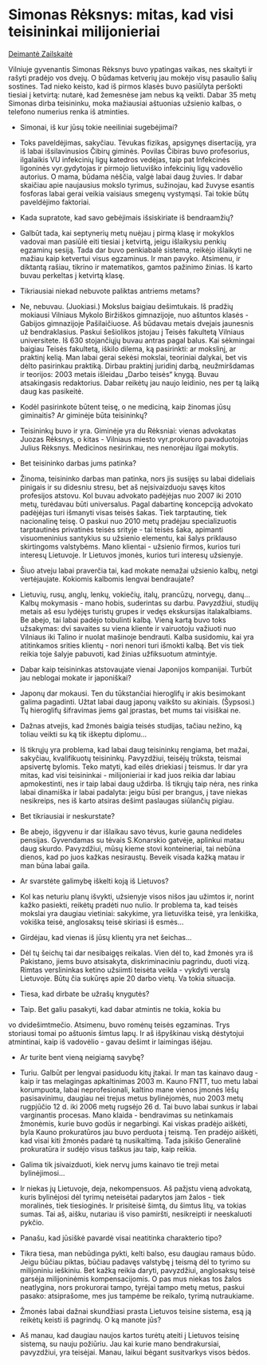 # Simonas Rėksnys: mitas, kad visi teisininkai milijonieriai

[Deimantė Zailskaitė](https://www.respublika.lt/uploads/documents/bj_03_15a.pdf)

Vilniuje gyvenantis Simonas Rėksnys buvo ypatingas vaikas, nes skaityti
ir rašyti pradėjo vos dvejų. O būdamas ketverių jau mokėjo visų pasaulio
šalių sostines. Tad nieko keisto, kad iš pirmos klasės buvo pasiūlyta peršokti
tiesiai į ketvirtą: nutarė, kad žemesnėse jam nebus ką veikti. Dabar 35 metų
Simonas dirba teisininku, moka mažiausiai aštuonias užsienio kalbas, o
telefono numerius renka iš atminties.

- Simonai, iš kur jūsų tokie
neeiliniai sugebėjimai?

- Toks paveldėjimas, sakyčiau.
Tėvukas fizikas, apsigynęs disertaciją, yra iš labai išsilavinusios Čibirų
giminės. Povilas Čibiras buvo profesorius, ilgalaikis VU infekcinių ligų
katedros vedėjas, taip pat Infekcinės
ligoninės vyr.gydytojas ir pirmojo
lietuviško infekcinių ligų vadovėlio
autorius. O mama, būdama nėščia,
valgė labai daug žuvies. Ir dabar
skaičiau apie naujausius mokslo tyrimus, sužinojau, kad žuvyse esantis fosforas labai gerai veikia vaisiaus smegenų vystymąsi. Tai tokie
būtų paveldėjimo faktoriai.

- Kada supratote, kad savo
gebėjimais išsiskiriate iš bendraamžių?

- Galbūt tada, kai septynerių
metų nuėjau į pirmą klasę ir mokyklos vadovai man pasiūlė eiti
tiesiai į ketvirtą, jeigu išlaikysiu
penkių egzaminų sesiją. Tada dar
buvo penkiabalė sistema, reikėjo
išlaikyti ne mažiau kaip ketvertui
visus egzaminus. Ir man pavyko.
Atsimenu, ir diktantą rašiau, tikrino ir matematikos, gamtos pažinimo žinias. Iš karto buvau perkeltas
į ketvirtą klasę.

- Tikriausiai niekad nebuvote paliktas antriems metams?

- Ne, nebuvau. (Juokiasi.)
Mokslus baigiau dešimtukais. Iš
pradžių mokiausi Vilniaus Mykolo
Biržiškos gimnazijoje, nuo aštuntos klasės - Gabijos gimnazijoje
Pašilaičiuose. Aš būdavau metais
dvejais jaunesnis už bendraklasius.
Paskui šešiolikos įstojau į Teisės
fakultetą Vilniaus universitete. Iš
630 stojančiųjų buvau antras pagal balus. Kai sėkmingai baigiau
Teisės fakultetą, iškilo dilema, ką
pasirinkti: ar mokslinį, ar praktinį
kelią. Man labai gerai sekėsi mokslai, teoriniai dalykai, bet vis dėlto
pasirinkau praktiką. Dirbau praktinį juridinį darbą, neužmiršdamas
ir teorijos: 2003 metais išleidau
„Darbo teisės“ knygą. Buvau atsakingasis redaktorius. Dabar reikėtų jau naujo leidinio, nes per tą
laiką daug kas pasikeitė.

- Kodėl pasirinkote būtent
teisę, o ne mediciną, kaip žinomas jūsų giminaitis? Ar giminėje būta teisininkų?

- Teisininkų buvo ir yra. Giminėje yra du Rėksniai: vienas advokatas Juozas Rėksnys, o kitas -
Vilniaus miesto vyr.prokuroro pavaduotojas Julius Rėksnys. Medicinos nesirinkau, nes nenorėjau
ilgai mokytis.

- Bet teisininko darbas jums
patinka?

- Žinoma, teisininko darbas man
patinka, nors jis susijęs su labai
dideliais pinigais ir su didesniu
stresu, bet aš neįsivaizduoju savęs
kitos profesijos atstovu. Kol buvau
advokato padėjėjas nuo 2007 iki
2010 metų, turėdavau būti universalus. Pagal dabartinę koncepciją
advokato padėjėjas turi išmanyti
visas teisės šakas. Tiek tarptautinę,
tiek nacionalinę teisę. O paskui nuo
2010 metų pradėjau specializuotis
tarptautinės privatinės teisės srityje - tai teisės šaka, apimanti visuomeninius santykius su užsienio
elementu, kai šalys priklauso skirtingoms valstybėms. Mano klientai - užsienio firmos, kurios turi interesų Lietuvoje. Ir Lietuvos įmonės,
kurios turi interesų užsienyje.

- Šiuo atveju labai praverčia
tai, kad mokate nemažai užsienio kalbų, netgi vertėjaujate. Kokiomis kalbomis lengvai
bendraujate?

- Lietuvių, rusų, anglų, lenkų,
vokiečių, italų, prancūzų, norvegų, danų... Kalbų mokymasis -
mano hobis, suderintas su darbu.
Pavyzdžiui, studijų metais aš esu
lydėjęs turistų grupes ir vedęs
ekskursijas italakalbiams. Be abejo, tai labai padėjo tobulinti kalbą.
Vieną kartą buvo toks užsakymas: dvi savaites su viena kliente ir vairuotoju važiuoti nuo Vilniaus iki Talino ir nuolat mašinoje
bendrauti. Kalba susidomiu, kai
yra atitinkamos srities klientų -
nori nenori turi išmokti kalbą. Bet
vis tiek reikia toje šalyje pabuvoti,
kad žinias užfiksuotum atmintyje.

- Dabar kaip teisininkas
atstovaujate vienai Japonijos
kompanijai. Turbūt jau neblogai
mokate ir japoniškai?

- Japonų dar mokausi. Ten du
tūkstančiai hieroglifų ir akis besimokant galima pagadinti. Užtat labai daug japonų vaikšto su akiniais.
(Šypsosi.) Tų hieroglifų šifravimas
jiems gal įprastas, bet mums tai
visiškai ne.

- Dažnas atvejis, kad žmonės baigia teisės studijas, tačiau nežino, ką toliau veikti su
ką tik iškeptu diplomu...

- Iš tikrųjų yra problema, kad
labai daug teisininkų rengiama, bet
mažai, sakyčiau, kvalifikuotų teisininkų. Pavyzdžiui, teisėjų trūksta,
teismai apsivertę bylomis. Teko
matyti, kad eilės driekiasi į teismus. Ir dar yra mitas, kad visi teisininkai - milijonieriai ir kad juos
reikia dar labiau apmokestinti, nes
ir taip labai daug uždirba. Iš tikrųjų
taip nėra, nes rinka labai dinamiška ir labai padalyta: jeigu būsi per
brangus, į tave niekas nesikreips,
nes iš karto atsiras dešimt paslaugas siūlančių pigiau.

- Bet tikriausiai ir neskurstate?

- Be abejo, išgyvenu ir dar išlaikau savo tėvus, kurie gauna nedideles pensijas. Gyvendamas su tėvais
S.Konarskio gatvėje, aplinkui matau
daug skurdo. Pavyzdžiui, mūsų kieme stovi konteineriai, tai nebūna dienos, kad po juos kažkas nesiraustų.
Beveik visada kažką matau ir man
būna labai gaila.

- Ar svarstėte galimybę iškelti koją iš Lietuvos?

- Kol kas neturiu planų išvykti,
užsienyje visos nišos jau užimtos ir,
norint kažko pasiekti, reikėtų pradėti nuo nulio. Ir problema ta, kad
teisės mokslai yra daugiau vietiniai:
sakykime, yra lietuviška teisė, yra
lenkiška, vokiška teisė, anglosaksų
teisė skiriasi iš esmės...

- Girdėjau, kad vienas iš jūsų klientų yra net šeichas...

- Dėl tų šeichų tai dar nesibaigęs reikalas. Vien dėl to, kad
žmonės yra iš Pakistano, jiems
buvo atsisakyta, diskriminaciniu
pagrindu, duoti vizą. Rimtas verslininkas ketino užsiimti teisėta
veikla - vykdyti verslą Lietuvoje.
Būtų čia sukūręs apie 20 darbo
vietų. Va tokia situacija.

- Tiesa, kad dirbate be užrašų knygutės?

- Taip. Bet galiu pasakyti, kad
dabar atmintis ne tokia, kokia bu

vo dvidešimtmečio. Atsimenu,
buvo romėnų teisės egzaminas.
Trys storiausi tomai po aštuonis
šimtus lapų. Ir aš išpyškinau viską dėstytojui atmintinai, kaip iš
vadovėlio - gavau dešimt ir laimingas išėjau.

- Ar turite bent vieną neigiamą savybę?

- Turiu. Galbūt per lengvai
pasiduodu kitų įtakai. Ir man tas
kainavo daug - kaip ir tas melagingas apkaltinimas 2003 m. Kauno
FNTT, tuo metu labai korumpuota,
labai neprofesionali, kaltino mane
vienos įmonės lėšų pasisavinimu,
daugiau nei trejus metus bylinėjomės, nuo 2003 metų rugpjūčio
12 d. iki 2006 metų rugsėjo 26 d.
Tai buvo labai sunkus ir labai varginantis procesas. Mano klaida -
bendravimas su netinkamais
žmonėmis, kurie buvo godūs ir
negarbingi. Kai viskas pradėjo
aiškėti, byla Kauno prokuratūros
jau buvo perduota į teismą. Ten
pradėjo aiškėti, kad visai kiti žmonės padarė tą nusikaltimą. Tada
įsikišo Generalinė prokuratūra
ir sudėjo visus taškus jau taip,
kaip reikia.

- Galima tik įsivaizduoti,
kiek nervų jums kainavo tie
treji metai bylinėjimosi...

- Ir niekas jų Lietuvoje, deja,
nekompensuos. Aš pažįstu vieną
advokatą, kuris bylinėjosi dėl tyrimų neteisėtai padarytos jam žalos -
tiek moralinės, tiek tiesioginės. Ir
prisiteisė šimtą, du šimtus litų, va
tokias sumas. Tai aš, aišku, nutariau iš viso pamiršti, nesikreipti ir
neeskaluoti pykčio.

- Panašu, kad jūsiškė pavardė visai neatitinka charakterio tipo?

- Tikra tiesa, man nebūdinga
pykti, kelti balso, esu daugiau ramaus būdo. Jeigu būčiau piktas,
būčiau padavęs valstybę į teismą dėl to tyrimo su milijoniniu
ieškiniu. Bet kažką reikia daryti, pavyzdžiui, anglosaksų teisė
garsėja milijoninėmis kompensacijomis. O pas mus niekas tos
žalos neatlygina, nors prokurorai
tampo, tyrėjai tampo metų metus,
paskui pasako: atsiprašome, mes
jus tampėme be reikalo, tyrimą
nutraukiame.

- Žmonės labai dažnai skundžiasi prasta Lietuvos teisine
sistema, esą ją reikėtų keisti iš
pagrindų. O ką manote jūs?

- Aš manau, kad daugiau naujos kartos turėtų ateiti į Lietuvos
teisinę sistemą, su nauju požiūriu. Jau kai kurie mano bendrakursiai, pavyzdžiui, yra teisėjai.
Manau, laikui bėgant susitvarkys
visos bėdos.

